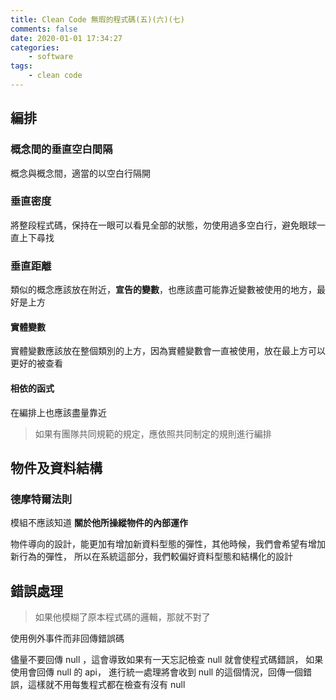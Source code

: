 ```yaml
---
title: Clean Code 無瑕的程式碼(五)(六)(七)
comments: false
date: 2020-01-01 17:34:27
categories:
    - software
tags:
    - clean code
---
```


## 編排
### 概念間的垂直空白間隔

概念與概念間，適當的以空白行隔開

### 垂直密度

將整段程式碼，保持在一眼可以看見全部的狀態，勿使用過多空白行，避免眼球一直上下尋找

### 垂直距離

類似的概念應該放在附近，**宣告的變數**，也應該盡可能靠近變數被使用的地方，最好是上方

#### 實體變數

實體變數應該放在整個類別的上方，因為實體變數會一直被使用，放在最上方可以更好的被查看

#### 相依的函式

在編排上也應該盡量靠近 

> 如果有團隊共同規範的規定，應依照共同制定的規則進行編排

## 物件及資料結構

### 德摩特爾法則 

模組不應該知道 **關於他所操縱物件的內部運作**

物件導向的設計，能更加有增加新資料型態的彈性，其他時候，我們會希望有增加新行為的彈性，
所以在系統這部分，我們較偏好資料型態和結構化的設計

## 錯誤處理
> 如果他模糊了原本程式碼的邏輯，那就不對了

使用例外事件而非回傳錯誤碼

儘量不要回傳 null ，這會導致如果有一天忘記檢查 null 就會使程式碼錯誤，
如果使用會回傳 null 的 api， 進行統一處理將會收到 null 的這個情況，回傳一個錯誤，這樣就不用每隻程式都在檢查有沒有 null